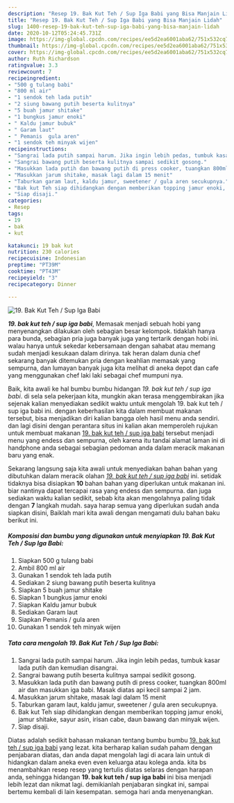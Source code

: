 ```yaml
---
description: "Resep 19. Bak Kut Teh / Sup Iga Babi yang Bisa Manjain Lidah"
title: "Resep 19. Bak Kut Teh / Sup Iga Babi yang Bisa Manjain Lidah"
slug: 1400-resep-19-bak-kut-teh-sup-iga-babi-yang-bisa-manjain-lidah
date: 2020-10-12T05:24:45.731Z
image: https://img-global.cpcdn.com/recipes/ee5d2ea6001aba62/751x532cq70/19-bak-kut-teh-sup-iga-babi-foto-resep-utama.jpg
thumbnail: https://img-global.cpcdn.com/recipes/ee5d2ea6001aba62/751x532cq70/19-bak-kut-teh-sup-iga-babi-foto-resep-utama.jpg
cover: https://img-global.cpcdn.com/recipes/ee5d2ea6001aba62/751x532cq70/19-bak-kut-teh-sup-iga-babi-foto-resep-utama.jpg
author: Ruth Richardson
ratingvalue: 3.3
reviewcount: 7
recipeingredient:
- "500 g tulang babi"
- "800 ml air"
- "1 sendok teh lada putih"
- "2 siung bawang putih beserta kulitnya"
- "5 buah jamur shitake"
- "1 bungkus jamur enoki"
- " Kaldu jamur bubuk"
- " Garam laut"
- " Pemanis  gula aren"
- "1 sendok teh minyak wijen"
recipeinstructions:
- "Sangrai lada putih sampai harum. Jika ingin lebih pedas, tumbuk kasar lada putih dan kemudian disangrai."
- "Sangrai bawang putih beserta kulitnya sampai sedikit gosong."
- "Masukkan lada putih dan bawang putih di press cooker, tuangkan 800ml air dan masukkan iga babi. Masak diatas api kecil sampai 2 jam."
- "Masukkan jarum shitake, masak lagi dalam 15 menit"
- "Taburkan garam laut, kaldu jamur, sweetener / gula aren secukupnya."
- "Bak kut Teh siap dihidangkan dengan memberikan topping jamur enoki, jamur shitake, sayur asin, irisan cabe, daun bawang dan minyak wijen."
- "Siap disaji."
categories:
- Resep
tags:
- 19
- bak
- kut

katakunci: 19 bak kut 
nutrition: 230 calories
recipecuisine: Indonesian
preptime: "PT39M"
cooktime: "PT43M"
recipeyield: "3"
recipecategory: Dinner

---
```



![19. Bak Kut Teh / Sup Iga Babi](https://img-global.cpcdn.com/recipes/ee5d2ea6001aba62/751x532cq70/19-bak-kut-teh-sup-iga-babi-foto-resep-utama.jpg)

<b><i>19. bak kut teh / sup iga babi</i></b>, Memasak menjadi sebuah hobi yang menyenangkan dilakukan oleh sebagian besar kelompok. tidaklah hanya para bunda, sebagian pria juga banyak juga yang tertarik dengan hobi ini. walau hanya untuk sekedar kebersamaan dengan sahabat atau memang sudah menjadi kesukaan dalam dirinya. tak heran dalam dunia chef sekarang banyak ditemukan pria dengan keahlian memasak yang sempurna, dan lumayan banyak juga kita melihat di aneka depot dan cafe yang menggunakan chef laki laki sebagai chef mumpuni nya.



Baik, kita awali ke hal bumbu bumbu hidangan <i>19. bak kut teh / sup iga babi</i>. di sela sela pekerjaan kita, mungkin akan terasa menggembirakan jika sejenak kalian menyediakan sedikit waktu untuk mengolah 19. bak kut teh / sup iga babi ini. dengan keberhasilan kita dalam membuat makanan tersebut, bisa menjadikan diri kalian bangga oleh hasil menu anda sendiri. dan lagi disini dengan perantara situs ini kalian akan memperoleh rujukan untuk membuat makanan <u>19. bak kut teh / sup iga babi</u> tersebut menjadi menu yang endess dan sempurna, oleh karena itu tandai alamat laman ini di handphone anda sebagai sebagian pedoman anda dalam meracik makanan baru yang enak.


Sekarang langsung saja kita awali untuk menyediakan bahan bahan yang dibutuhkan dalam meracik olahan <u><i>19. bak kut teh / sup iga babi</i></u> ini. setidak tidaknya bisa disiapkan <b>10</b> bahan bahan yang diperlukan untuk makanan ini. biar nantinya dapat tercapai rasa yang endess dan sempurna. dan juga sediakan waktu kalian sedikit, sebab kita akan mengolahnya paling tidak dengan <b>7</b> langkah mudah. saya harap semua yang diperlukan sudah anda siapkan disini, Baiklah mari kita awali dengan mengamati dulu bahan baku berikut ini.

<!--inarticleads1-->

##### Komposisi dan bumbu yang digunakan untuk menyiapkan 19. Bak Kut Teh / Sup Iga Babi:

1. Siapkan 500 g tulang babi
1. Ambil 800 ml air
1. Gunakan 1 sendok teh lada putih
1. Sediakan 2 siung bawang putih beserta kulitnya
1. Siapkan 5 buah jamur shitake
1. Siapkan 1 bungkus jamur enoki
1. Siapkan  Kaldu jamur bubuk
1. Sediakan  Garam laut
1. Siapkan  Pemanis / gula aren
1. Gunakan 1 sendok teh minyak wijen




<!--inarticleads2-->

##### Tata cara mengolah 19. Bak Kut Teh / Sup Iga Babi:

1. Sangrai lada putih sampai harum. Jika ingin lebih pedas, tumbuk kasar lada putih dan kemudian disangrai.
1. Sangrai bawang putih beserta kulitnya sampai sedikit gosong.
1. Masukkan lada putih dan bawang putih di press cooker, tuangkan 800ml air dan masukkan iga babi. Masak diatas api kecil sampai 2 jam.
1. Masukkan jarum shitake, masak lagi dalam 15 menit
1. Taburkan garam laut, kaldu jamur, sweetener / gula aren secukupnya.
1. Bak kut Teh siap dihidangkan dengan memberikan topping jamur enoki, jamur shitake, sayur asin, irisan cabe, daun bawang dan minyak wijen.
1. Siap disaji.




Diatas adalah sedikit bahasan makanan tentang bumbu bumbu <u>19. bak kut teh / sup iga babi</u> yang lezat. kita berharap kalian sudah paham dengan penjabaran diatas, dan anda dapat mengolah lagi di acara lain untuk di hidangkan dalam aneka even even keluarga atau kolega anda. kita bs menambahkan resep resep yang tertulis diatas selaras dengan harapan anda, sehingga hidangan <b>19. bak kut teh / sup iga babi</b> ini bisa menjadi lebih lezat dan nikmat lagi. demikianlah penjabaran singkat ini, sampai bertemu kembali di lain kesempatan. semoga hari anda menyenangkan.
